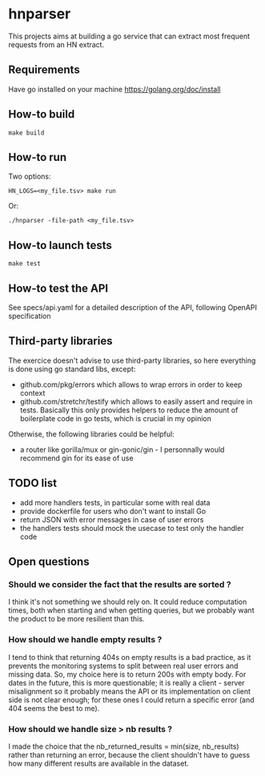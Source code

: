 # hnparser
This projects aims at building a go service that can extract most frequent requests from an HN extract.


## Requirements

Have go installed on your machine https://golang.org/doc/install


## How-to build

```shell
make build
```

## How-to run

Two options:

```shell
HN_LOGS=<my_file.tsv> make run
```

Or:

```shell
./hnparser -file-path <my_file.tsv>
```

## How-to launch tests
```shell
make test
```

## How-to test the API

See specs/api.yaml for a detailed description of the API, following OpenAPI specification

## Third-party libraries

The exercice doesn't advise to use third-party libraries,
so here everything is done using go standard libs, except:
- github.com/pkg/errors which allows to wrap errors in order to keep context
- github.com/stretchr/testify which allows to easily assert and require in tests.
  Basically this only provides helpers to reduce the amount of boilerplate code
  in go tests, which is crucial in my opinion

Otherwise, the following libraries could be helpful:
- a router like gorilla/mux or gin-gonic/gin - I personnally would recommend gin for its ease of use


## TODO list

- add more handlers tests, in particular some with real data
- provide dockerfile for users who don't want to install Go
- return JSON with error messages in case of user errors
- the handlers tests should mock the usecase to test only the handler code


## Open questions

### Should we consider the fact that the results are sorted ?

I think it's not something we should rely on. It could reduce computation times, both when starting
and when getting queries, but we probably want the product to be more resilient than this.


### How should we handle empty results ?

I tend to think that returning 404s on empty results is a bad practice, as it prevents the
monitoring systems to split between real user errors and missing data. So, my choice here
is to return 200s with empty body.
For dates in the future, this is more questionable; it is really a client - server
misalignment so it probably means the API or its implementation on client side is not clear
enough; for these ones I could return a specific error (and 404 seems the best to me).


### How should we handle size > nb results ?

I made the choice that the nb_returned_results = min(size, nb_results) rather than returning
an error, because the client shouldn't have to guess how many different results are available
in the dataset.
